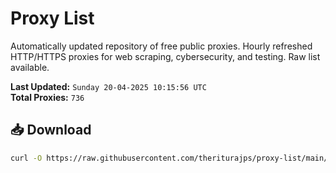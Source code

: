 # Proxy List

Automatically updated repository of free public proxies. Hourly refreshed HTTP/HTTPS proxies for web scraping, cybersecurity, and testing. Raw list available.

**Last Updated:** `Sunday 20-04-2025 10:15:56 UTC`  
**Total Proxies:** `736`

## 📥 Download
```bash
curl -O https://raw.githubusercontent.com/theriturajps/proxy-list/main/proxies.txt

